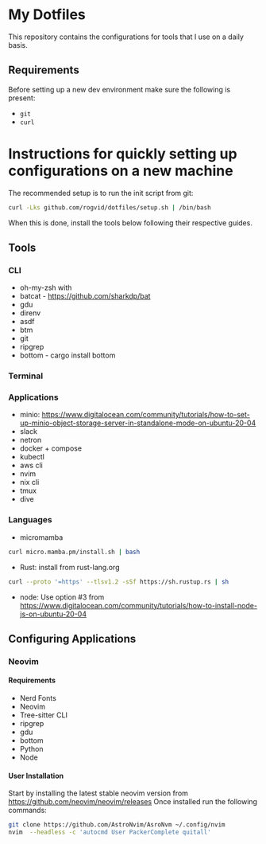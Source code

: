 # My Dotfiles

This repository contains the configurations for tools that I use on a daily basis.

## Requirements
Before setting up a new dev environment make sure the following is present:
- `git`
- `curl`

# Instructions for quickly setting up configurations on a new machine

The recommended setup is to run the init script from git:

```bash
curl -Lks github.com/rogvid/dotfiles/setup.sh | /bin/bash
```

When this is done, install the tools below following their respective guides.

## Tools
### CLI 
- oh-my-zsh with
- batcat - https://github.com/sharkdp/bat
- gdu
- direnv
- asdf
- btm
- git
- ripgrep
- bottom - cargo install bottom
### Terminal
### Applications
- minio: https://www.digitalocean.com/community/tutorials/how-to-set-up-minio-object-storage-server-in-standalone-mode-on-ubuntu-20-04
- slack
- netron
- docker + compose
- kubectl
- aws cli
- nvim
- nix cli
- tmux
- dive 
### Languages
- micromamba

```bash
curl micro.mamba.pm/install.sh | bash
```

- Rust: install from rust-lang.org

```bash
curl --proto '=https' --tlsv1.2 -sSf https://sh.rustup.rs | sh
```

- node: Use option #3 from https://www.digitalocean.com/community/tutorials/how-to-install-node-js-on-ubuntu-20-04

## Configuring Applications

### Neovim

#### Requirements
- Nerd Fonts
- Neovim
- Tree-sitter CLI
- ripgrep
- gdu
- bottom
- Python
- Node

#### User Installation
Start by installing the latest stable neovim version from https://github.com/neovim/neovim/releases
Once installed run the following commands:

```bash
git clone https://github.com/AstroNvim/AsroNvm ~/.config/nvim
nvim  --headless -c 'autocmd User PackerComplete quitall'
```
